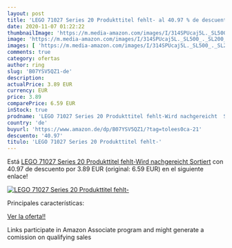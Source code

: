 ```yaml
---
layout: post
title: 'LEGO 71027 Series 20 Produkttitel fehlt- al 40.97 % de descuento'
date: 2020-11-07 01:22:22
thumbnailImage: 'https://m.media-amazon.com/images/I/314SPUcaj5L._SL500_._SL200_.jpg'
image: 'https://m.media-amazon.com/images/I/314SPUcaj5L._SL500_._SL200_.jpg'
images: [ 'https://m.media-amazon.com/images/I/314SPUcaj5L._SL500_._SL200_.jpg' ]
comments: true
category: ofertas
author: ring
slug: 'B07YSV5QZ1-de'
description:
actualPrice: 3.89 EUR
currency: EUR
price: 3.89
comparePrice: 6.59 EUR
inStock: true
prodname: 'LEGO 71027 Series 20 Produkttitel fehlt-Wird nachgereicht  Sortiert'
country: 'de'
buyurl: 'https://www.amazon.de/dp/B07YSV5QZ1/?tag=tolees0ca-21'
descuento: '40.97'
titulo: 'LEGO 71027 Series 20 Produkttitel fehlt-'
---
```


Está [LEGO 71027 Series 20 Produkttitel fehlt-Wird nachgereicht  Sortiert](https://www.amazon.de/dp/B07YSV5QZ1/?tag=tolees0ca-21) con 40.97 de descuento por 3.89 EUR (original: 6.59 EUR) en el siguiente enlace!

[![LEGO 71027 Series 20 Produkttitel fehlt-](https://m.media-amazon.com/images/I/314SPUcaj5L._SL500_._SL200_.jpg)](https://www.amazon.de/dp/B07YSV5QZ1/?tag=tolees0ca-21)

Principales características:


[Ver la oferta!!](https://www.amazon.de/dp/B07YSV5QZ1/?tag=tolees0ca-21)

Links participate in Amazon Associate program and might generate a comission on qualifying sales


